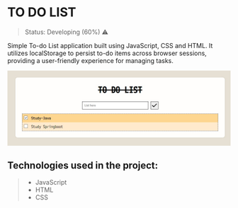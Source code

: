 # TO DO LIST
> Status: Developing (60%) ⚠️
> 
Simple To-do List application built using JavaScript, CSS and HTML. It utilizes localStorage to persist to-do items across browser sessions, providing a user-friendly experience for managing tasks.

![TO DO LIST](https://github.com/pedrowillen/to-do-list/blob/main/images/to-do-list.jpeg)

## Technologies used in the project:
> * JavaScript
> * HTML
> * CSS
